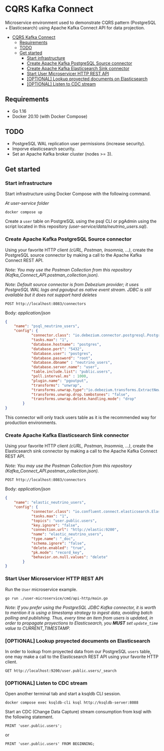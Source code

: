 # CQRS Kafka Connect
Microservice environment used to demonstrate CQRS pattern (PostgreSQL + Elasticsearch) using Apache Kafka Connect API for data projection.

- [CQRS Kafka Connect](#cqrs-kafka-connect)
  - [Requirements](#requirements)
  - [TODO](#todo)
  - [Get started](#get-started)
    - [Start infrastructure](#start-infrastructure)
    - [Create Apache Kafka PostgreSQL Source connector](#create-apache-kafka-postgresql-source-connector)
    - [Create Apache Kafka Elasticsearch Sink connector](#create-apache-kafka-elasticsearch-sink-connector)
    - [Start User Microservicer HTTP REST API](#start-user-microservicer-http-rest-api)
    - [[OPTIONAL] Lookup proyected documents on Elasticsearch](#optional-lookup-proyected-documents-on-elasticsearch)
    - [[OPTIONAL] Listen to CDC stream](#optional-listen-to-cdc-stream)

## Requirements

- Go 1.16
- Docker 20.10 (with Docker Compose)

## TODO

- PostgreSQL WAL replication user permissions (increase security).
- Imporve elasticsearch security.
- Set an Apache Kafka broker cluster (nodes >= 3).

## Get started

### Start infrastructure

Start infrastructure using Docker Compose with the following command.

_At user-service folder_

`docker compose up`

Create a `user` table on PostgreSQL using the psql CLI or pgAdmin using the script located in this repository *(user-service/data/neutrino_users.sql)*.

### Create Apache Kafka PostgreSQL Source connector

Using your favorite HTTP client _(cURL, Postman, Insomnia, ...)_, create the PostgreSQL source connector 
by making a call to the Apache Kafka Connect REST API.

*Note: You may use the Postman Collection from this repository (Kafka_Connect_API.postman_collection.json).*

*Note: Default source connector is from Debezium provider; it uses PostgreSQL WAL logs and pgoutput as native event stream. JDBC is still available but it does not support hard deletes*

`POST http://localhost:8083/connectors`

Body: _application/json_

```json
{
    "name": "psql_neutrino_users",
    "config": {
            "connector.class": "io.debezium.connector.postgresql.PostgresConnector",
            "tasks.max": "1",
            "database.hostname": "postgres", 
            "database.port": "5432", 
            "database.user": "postgres", 
            "database.password": "root", 
            "database.dbname" : "neutrino_users", 
            "database.server.name": "user",
            "table.include.list": "public.users",
            "poll.interval.ms" : 1000,
            "plugin.name": "pgoutput",
            "transforms": "unwrap",
            "transforms.unwrap.type":"io.debezium.transforms.ExtractNewRecordState",
            "transforms.unwrap.drop.tombstones": "false",
            "transforms.unwrap.delete.handling.mode": "drop"
        }
}
```

This connector will only track users table as it is the recommended way for production environments.

### Create Apache Kafka Elasticsearch Sink connector

Using your favorite HTTP client _(cURL, Postman, Insomnia, ...)_, create the Elasticsearch sink connector 
by making a call to the Apache Kafka Connect REST API.

*Note: You may use the Postman Collection from this repository (Kafka_Connect_API.postman_collection.json).*

`POST http://localhost:8083/connectors`

Body: _application/json_

```json
{
    "name": "elastic_neutrino_users",
    "config": {
            "connector.class": "io.confluent.connect.elasticsearch.ElasticsearchSinkConnector",
            "tasks.max": "1",
            "topics": "user.public.users",
            "key.ignore": "false",
            "connection.url": "http://elastic:9200",
            "name": "elastic_neutrino_users",
            "type.name": "_doc",
            "schema.ignore": "false",
            "delete.enabled": "true",
            "pk.mode": "record_key",
            "behavior.on.null.values": "delete"
        }
}
```

### Start User Microservicer HTTP REST API

Run the `User` microservice example.

`go run ./user-microservice/cmd/api-http/main.go`

*Note: If you prefer using the PostgreSQL JDBC Kafka connector, it is worth to mention it is using a timestamp strategy to ingest data, avoiding batch polling and publishing. Thus, every time an item from users is updated, in order to propagate proyections to Elasticsearch, you **MUST** set `update_time` value to CURRENT_TIMESTAMP.*

### [OPTIONAL] Lookup proyected documents on Elasticsearch

In order to lookup from proyected data from our PostgreSQL `users` table, one may make a call to the Elasticsearch REST API using your favorite HTTP client.

`GET http://localhost:9200/user.public.users/_search`

### [OPTIONAL] Listen to CDC stream

Open another terminal tab and start a ksqldb CLI session.

`docker compose exec ksqldb-cli ksql http://ksqldb-server:8088`

Start an CDC (Change Data Capture) stream consumption from ksql with the following statement.

`PRINT 'user.public.users';`

or

`PRINT 'user.public.users' FROM BEGINNING;`
